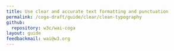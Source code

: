 ```yaml
---
title: Use clear and accurate text formatting and punctuation
permalink: /coga-draft/guide/clear/clean-typography
github:
  repository: w3c/wai-coga
layout: guide
feedbackmail: wai@w3.org
---
```


